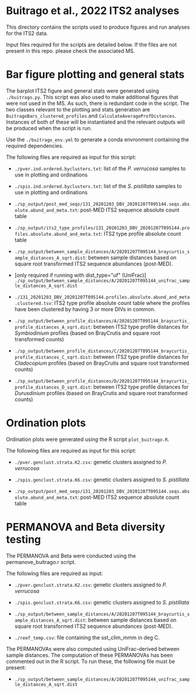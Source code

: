 
# Buitrago et al., 2022 ITS2 analyses

This directory contains the scripts used to produce figures and run analyses for the ITS2 data.

Input files required for the scripts are detailed below. If the files are not present in this repo. please
check the associated MS.

# Bar figure plotting and general stats

The barplot ITS2 figure and general stats were generated using `./buitrago.py`.
This script was also used to make additional figures that were not used in the MS. As such, there is redundant code in the script.
The two classes relevant to the plotting and stats generation are `BuitragoBars_clustered_profiles` and `CalculateAverageProfDistances`.
Instances of both of these will be instantiated and the relevant outputs will be produced when the script is run.

Use the `./buitrago_env.yml` to generate a conda envronment containing the required dependencies.

The following files are required as input for this script:

- `./pver.ind.ordered.byclusters.txt`: list of the *P. verrucosa* samples to use in plotting and ordinations

- `./spis.ind.ordered.byclusters.txt`: list of the *S. pistillata* samples to use in plotting and ordinations

- `./sp_output/post_med_seqs/131_20201203_DBV_20201207T095144.seqs.absolute.abund_and_meta.txt`: post-MED ITS2 sequence absolute count table

- `./sp_output/its2_type_profiles/131_20201203_DBV_20201207T095144.profiles.absolute.abund_and_meta.txt`: ITS2 type profile absolute count table

- `./sp_output/between_sample_distances/A/20201207T095144_braycurtis_sample_distances_A_sqrt.dist`: between sample distances based on square root transformed ITS2 sequence abundances (post-MED).

- [only required if running with dist_type="uf" (UniFrac)] `./sp_output/between_sample_distances/A/20201207T095144_unifrac_sample_distances_A_sqrt.dist`

- `./131_20201203_DBV_20201207T095144.profiles.absolute.abund_and_meta.clustered.tsv`: ITS2 type profile absolute count table where the profiles have been clustered by having 3 or more DIVs in common.

- `./sp_output/between_profile_distances/A/20201207T095144_braycurtis_profile_distances_A_sqrt.dist`: between ITS2 type profile distances for *Symbiodinium* profiles (based on BrayCrutis and square root transformed counts)
- `./sp_output/between_profile_distances/C/20201207T095144_braycurtis_profile_distances_C_sqrt.dist`: between ITS2 type profile distances for *Cladocopium* profiles (based on BrayCrutis and square root transformed counts)
- `./sp_output/between_profile_distances/D/20201207T095144_braycurtis_profile_distances_D_sqrt.dist`: between ITS2 type profile distances for *Durusdinium* profiles (based on BrayCrutis and square root transformed counts)

# Ordination plots

Ordination plots were generated using the R script `plot_buitrago.R`.

The following files are required as input for this script:

- `./pver.genclust.strata.K2.csv`: genetic clusters assigned to *P. verrucosa*

- `./spis.genclust.strata.K6.csv`: genetic clusters assigned to *S. pistillata*

- `./sp_output/post_med_seqs/131_20201203_DBV_20201207T095144.seqs.absolute.abund_and_meta.txt`: post-MED ITS2 sequence absolute count table

# PERMANOVA and Beta diversity testing

The PERMANOVA and Beta were conducted using the permanove_buitrago.r script.

The following files are required as input:

- `./pver.genclust.strata.K2.csv`: genetic clusters assigned to *P. verrucosa*

- `./spis.genclust.strata.K6.csv`: genetic clusters assigned to *S. pistillata*

- `./sp_output/between_sample_distances/A/20201207T095144_braycurtis_sample_distances_A_sqrt.dist`: between sample distances based on square root transformed ITS2 sequence abundances (post-MED).

- `./reef_temp.csv`: file containing the sst_clim_mmm in deg C.

The PERMANOVAs were also computed using UniFrac-derived between sample distances. The computation of these PERMANOVAs has been commented out in the R script. To run these, the following file must be present:

- `./sp_output/between_sample_distances/A/20201207T095144_unifrac_sample_distances_A_sqrt.dist`
